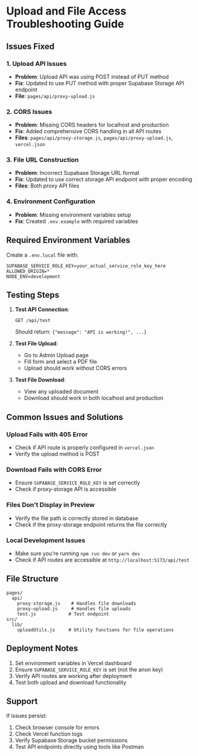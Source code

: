 # Upload and File Access Troubleshooting Guide

## Issues Fixed

### 1. Upload API Issues
- **Problem**: Upload API was using POST instead of PUT method
- **Fix**: Updated to use PUT method with proper Supabase Storage API endpoint
- **File**: `pages/api/proxy-upload.js`

### 2. CORS Issues
- **Problem**: Missing CORS headers for localhost and production
- **Fix**: Added comprehensive CORS handling in all API routes
- **Files**: `pages/api/proxy-storage.js`, `pages/api/proxy-upload.js`, `vercel.json`

### 3. File URL Construction
- **Problem**: Incorrect Supabase Storage URL format
- **Fix**: Updated to use correct storage API endpoint with proper encoding
- **Files**: Both proxy API files

### 4. Environment Configuration
- **Problem**: Missing environment variables setup
- **Fix**: Created `.env.example` with required variables

## Required Environment Variables

Create a `.env.local` file with:

```env
SUPABASE_SERVICE_ROLE_KEY=your_actual_service_role_key_here
ALLOWED_ORIGIN=*
NODE_ENV=development
```

## Testing Steps

1. **Test API Connection**:
   ```
   GET /api/test
   ```
   Should return: `{"message": "API is working!", ...}`

2. **Test File Upload**:
   - Go to Admin Upload page
   - Fill form and select a PDF file
   - Upload should work without CORS errors

3. **Test File Download**:
   - View any uploaded document
   - Download should work in both localhost and production

## Common Issues and Solutions

### Upload Fails with 405 Error
- Check if API route is properly configured in `vercel.json`
- Verify the upload method is POST

### Download Fails with CORS Error
- Ensure `SUPABASE_SERVICE_ROLE_KEY` is set correctly
- Check if proxy-storage API is accessible

### Files Don't Display in Preview
- Verify the file path is correctly stored in database
- Check if the proxy-storage endpoint returns the file correctly

### Local Development Issues
- Make sure you're running `npm run dev` or `yarn dev`
- Check if API routes are accessible at `http://localhost:5173/api/test`

## File Structure
```
pages/
  api/
    proxy-storage.js    # Handles file downloads
    proxy-upload.js     # Handles file uploads
    test.js            # Test endpoint
src/
  lib/
    uploadUtils.js     # Utility functions for file operations
```

## Deployment Notes

1. Set environment variables in Vercel dashboard
2. Ensure `SUPABASE_SERVICE_ROLE_KEY` is set (not the anon key)
3. Verify API routes are working after deployment
4. Test both upload and download functionality

## Support

If issues persist:
1. Check browser console for errors
2. Check Vercel function logs
3. Verify Supabase Storage bucket permissions
4. Test API endpoints directly using tools like Postman